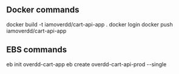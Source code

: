 ## Docker commands

docker build -t iamoverdd/cart-api-app .
docker login
docker push iamoverdd/cart-api-app

## EBS commands

eb init overdd-cart-app
eb create overdd-cart-api-prod --single